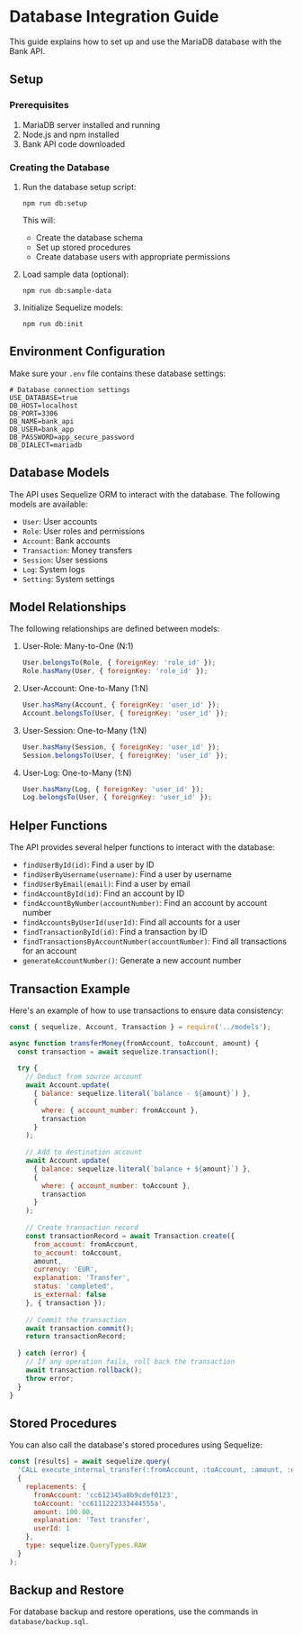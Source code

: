 # Database Integration Guide

This guide explains how to set up and use the MariaDB database with the Bank API.

## Setup

### Prerequisites

1. MariaDB server installed and running
2. Node.js and npm installed
3. Bank API code downloaded

### Creating the Database

1. Run the database setup script:
   ```
   npm run db:setup
   ```
   This will:
   - Create the database schema
   - Set up stored procedures
   - Create database users with appropriate permissions

2. Load sample data (optional):
   ```
   npm run db:sample-data
   ```

3. Initialize Sequelize models:
   ```
   npm run db:init
   ```

## Environment Configuration

Make sure your `.env` file contains these database settings:

```
# Database connection settings
USE_DATABASE=true
DB_HOST=localhost
DB_PORT=3306
DB_NAME=bank_api
DB_USER=bank_app
DB_PASSWORD=app_secure_password
DB_DIALECT=mariadb
```

## Database Models

The API uses Sequelize ORM to interact with the database. The following models are available:

- `User`: User accounts
- `Role`: User roles and permissions
- `Account`: Bank accounts
- `Transaction`: Money transfers
- `Session`: User sessions
- `Log`: System logs
- `Setting`: System settings

## Model Relationships

The following relationships are defined between models:

1. User-Role: Many-to-One (N:1)
   ```javascript
   User.belongsTo(Role, { foreignKey: 'role_id' });
   Role.hasMany(User, { foreignKey: 'role_id' });
   ```

2. User-Account: One-to-Many (1:N)
   ```javascript
   User.hasMany(Account, { foreignKey: 'user_id' });
   Account.belongsTo(User, { foreignKey: 'user_id' });
   ```

3. User-Session: One-to-Many (1:N)
   ```javascript
   User.hasMany(Session, { foreignKey: 'user_id' });
   Session.belongsTo(User, { foreignKey: 'user_id' });
   ```

4. User-Log: One-to-Many (1:N)
   ```javascript
   User.hasMany(Log, { foreignKey: 'user_id' });
   Log.belongsTo(User, { foreignKey: 'user_id' });
   ```

## Helper Functions

The API provides several helper functions to interact with the database:

- `findUserById(id)`: Find a user by ID
- `findUserByUsername(username)`: Find a user by username
- `findUserByEmail(email)`: Find a user by email
- `findAccountById(id)`: Find an account by ID
- `findAccountByNumber(accountNumber)`: Find an account by account number
- `findAccountsByUserId(userId)`: Find all accounts for a user
- `findTransactionById(id)`: Find a transaction by ID
- `findTransactionsByAccountNumber(accountNumber)`: Find all transactions for an account
- `generateAccountNumber()`: Generate a new account number

## Transaction Example

Here's an example of how to use transactions to ensure data consistency:

```javascript
const { sequelize, Account, Transaction } = require('../models');

async function transferMoney(fromAccount, toAccount, amount) {
  const transaction = await sequelize.transaction();
  
  try {
    // Deduct from source account
    await Account.update(
      { balance: sequelize.literal(`balance - ${amount}`) },
      { 
        where: { account_number: fromAccount },
        transaction
      }
    );
    
    // Add to destination account
    await Account.update(
      { balance: sequelize.literal(`balance + ${amount}`) },
      { 
        where: { account_number: toAccount },
        transaction
      }
    );
    
    // Create transaction record
    const transactionRecord = await Transaction.create({
      from_account: fromAccount,
      to_account: toAccount,
      amount,
      currency: 'EUR',
      explanation: 'Transfer',
      status: 'completed',
      is_external: false
    }, { transaction });
    
    // Commit the transaction
    await transaction.commit();
    return transactionRecord;
    
  } catch (error) {
    // If any operation fails, roll back the transaction
    await transaction.rollback();
    throw error;
  }
}
```

## Stored Procedures

You can also call the database's stored procedures using Sequelize:

```javascript
const [results] = await sequelize.query(
  'CALL execute_internal_transfer(:fromAccount, :toAccount, :amount, :explanation, :userId)',
  {
    replacements: {
      fromAccount: 'cc612345a8b9cdef0123',
      toAccount: 'cc6111222333444555a',
      amount: 100.00,
      explanation: 'Test transfer',
      userId: 1
    },
    type: sequelize.QueryTypes.RAW
  }
);
```

## Backup and Restore

For database backup and restore operations, use the commands in `database/backup.sql`. 